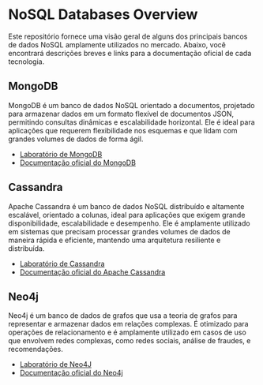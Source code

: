 # NoSQL Databases Overview

Este repositório fornece uma visão geral de alguns dos principais bancos de dados NoSQL amplamente utilizados no mercado. Abaixo, você encontrará descrições breves e links para a documentação oficial de cada tecnologia.

## MongoDB
MongoDB é um banco de dados NoSQL orientado a documentos, projetado para armazenar dados em um formato flexível de documentos JSON, permitindo consultas dinâmicas e escalabilidade horizontal. Ele é ideal para aplicações que requerem flexibilidade nos esquemas e que lidam com grandes volumes de dados de forma ágil.

- [Laboratório de MongoDB](./mongodb/README.MD)
- [Documentação oficial do MongoDB](https://www.mongodb.com/docs/)

## Cassandra
Apache Cassandra é um banco de dados NoSQL distribuído e altamente escalável, orientado a colunas, ideal para aplicações que exigem grande disponibilidade, escalabilidade e desempenho. Ele é amplamente utilizado em sistemas que precisam processar grandes volumes de dados de maneira rápida e eficiente, mantendo uma arquitetura resiliente e distribuída.

- [Laboratório de Cassandra](./cassandra/README.MD)
- [Documentação oficial do Apache Cassandra](https://cassandra.apache.org/doc/latest/)

## Neo4j
Neo4j é um banco de dados de grafos que usa a teoria de grafos para representar e armazenar dados em relações complexas. É otimizado para operações de relacionamento e é amplamente utilizado em casos de uso que envolvem redes complexas, como redes sociais, análise de fraudes, e recomendações.

- [Laboratório de Neo4J](./neo4j/README.MD)
- [Documentação oficial do Neo4j](https://neo4j.com/docs/)
